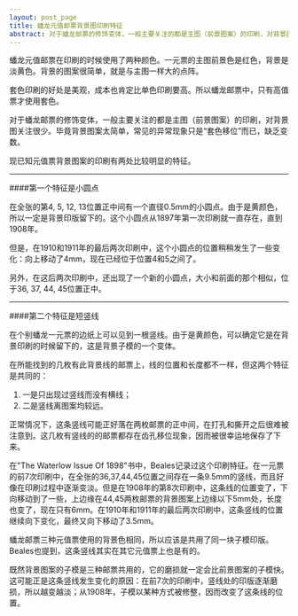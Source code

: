 ```yaml
---
layout: post_page
title: 蟠龙元值邮票背景图印刷特征
abstract: 对于蟠龙邮票的修饰变体，一般主要关注的都是主图（前景图案）的印刷，对背景图关注很少。毕竟背景图案太简单，常见的异常现象只是“套色移位”而已，缺乏变数。
---
```


蟠龙元值邮票在印刷的时候使用了两种颜色。一元票的主图前景色是红色，背景是淡黄色。背景的图案很简单，就是与主图一样大的点阵。 

套色印刷的好处是美观，成本也肯定比单色印刷要高。所以蟠龙邮票中，只有高值票才使用套色。 

对于蟠龙邮票的修饰变体，一般主要关注的都是主图（前景图案）的印刷，对背景图关注很少。毕竟背景图案太简单，常见的异常现象只是“套色移位”而已，缺乏变数。 

现已知元值票背景图案的印刷有两处比较明显的特征。 

- - -

####第一个特征是小圆点

在全张的第4, 5, 12, 13位置正中间有一个直径0.5mm的小圆点。由于是黄颜色，所以一定是背景印版留下的。这个小圆点从1897年第一次印刷就一直存在，直到1908年。

但是，在1910和1911年的最后两次印刷中，这个小圆点的位置稍稍发生了一些变化：向上移动了4mm，现在已经位于位置4和5之间了。

另外，在这后两次印刷中，还出现了一个新的小圆点，大小和前面的那个相似，位于36, 37, 44, 45位置正中。 

- - -

####第二个特征是短竖线

在个别蟠龙一元票的边纸上可以见到一根竖线。由于是黄颜色，可以确定它是在背景印刷的时候留下的，这是背景子模的一个变体。 

在所能找到的几枚有此背景线的邮票上，线的位置和长度都不一样，但这两个特征是共同的： 

1. 一是只出现过竖线而没有横线；
2. 二是竖线离图案均较远。

正常情况下，这条竖线可能正好落在两枚邮票的正中间，在打孔和撕开之后很难被注意到。这几枚有竖线的的邮票都存在齿孔移位现象，因而被很幸运地保存了下来。

在"The Waterlow Issue Of 1898"书中，Beales记录过这个印刷特征。在一元票的前7次印刷中，在全张的36,37,44,45位置之间存在一条9.5mm的竖线，而且好像在印刷过程中逐渐变淡。但是在1908年的第8次印刷中，这条线的位置变了，下向移动到了一些，上边缘在44,45两枚邮票的背景图案上边缘以下5mm处，长度也变了，现在只有6mm。在1910年和1911年的最后两次印刷中，这条竖线的位置继续向下变化，最终又向下移动了3.5mm。 

蟠龙邮票三种元值票使用的背景色相同，所以应该是共用了同一块子模印版。Beales也提到，这条竖线其实在其它元值票上也是有的。

既然背景图案的子模是三种邮票共用的，它的磨损就一定会比前景图案的子模快。这可能正是这条竖线发生变化的原因：在前7次的印刷中，竖线处的印版逐渐磨损，所以越变越淡；从1908年，子模以某种方式被修整，因而改变了这条线的位置。
